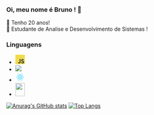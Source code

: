 ### Oi, meu nome é Bruno ! 👋
:date: Tenho 20 anos!
<br>
:green_book: Estudante de Analise e Desenvolvimento de Sistemas !


### Linguagens
- <code><img height="25" src="https://raw.githubusercontent.com/github/explore/80688e429a7d4ef2fca1e82350fe8e3517d3494d/topics/javascript/javascript.png"></code>
- <code><img height="25" src="https://upload.wikimedia.org/wikipedia/commons/thumb/6/61/HTML5_logo_and_wordmark.svg/200px-HTML5_logo_and_wordmark.svg.png"></code>
- <code><img height="25" src="https://raw.githubusercontent.com/github/explore/80688e429a7d4ef2fca1e82350fe8e3517d3494d/topics/react/react.png"></code>
- <code><img width="25" height="35" src="https://upload.wikimedia.org/wikipedia/pt/thumb/3/30/Java_programming_language_logo.svg/141px-Java_programming_language_logo.svg.png"></code>

[![Anurag's GitHub stats](https://github-readme-stats.vercel.app/api?username=BrunoRabbit&theme=react&show_icons=true)](https://github.com/anuraghazra/github-readme-stats)
[![Top Langs](https://github-readme-stats.vercel.app/api/top-langs/?username=BrunoRabbit)](https://github.com/anuraghazra/github-readme-stats)
